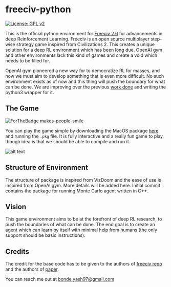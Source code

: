# freeciv-python

[![License: GPL v2](https://img.shields.io/badge/License-GPL%20v2-blue.svg)](https://www.gnu.org/licenses/old-licenses/gpl-2.0.en.html)

This is the official python environment for [Freeciv 2.6](http://freeciv.org) for advancements in deep Reinforcement Learning. 
Freeciv is an open source multiplayer step-wise strategy game inspired from Civilizations 2. This creates a unique solution for a deep RL environment which has been long due. OpenAI gym and other environments lack this kind of games and create a void which needs to be filled for.

OpenAI gym pioneered a new way for to democratize RL for masses, and now we must aim to develop something that is even more difficult. No such environment exists as of now and this thing will push the boundary for what can be done. We are improving over the previous [work done](http://groups.csail.mit.edu/rbg/code/civ/) and writing the python3 wrapper for it. 

## The Game
[![ForTheBadge makes-people-smile](http://ForTheBadge.com/images/badges/makes-people-smile.svg)](http://ForTheBadge.com)

You can play the game simple by downloading the MacOS package [here](https://www.dropbox.com/sh/buypyjprsbvq0hd/AABuisFfBn-WDJgAEcXIZGrSa?dl=0) and running the `.pkg` file. It is fully interactive and a really fun game to play, though idea is that we should be able to compile and run it.

![alt text](https://vignette.wikia.nocookie.net/freeciv/images/1/1c/Freeciv-growing-cities-steal-food.jpg/revision/latest?cb=20150409102837)

## Structure of Environment
The structure of package is inspired from VizDoom and the ease of use is inspired from OpenAI gym. More details will be added here. Initial commit contains the package for running Monte Carlo agent written in C++.

## Vision
This game environment aims to be at the forefront of deep RL research, to push the boundaries of what can be done. The end goal is to create an agent which can learn by itself with minimal help from humans (the only support should be basic instructions). 

## Credits
The credit for the base code has to be given to the authors of [freeciv repo](https://github.com/freeciv/freeciv) and the authors of [paper](http://groups.csail.mit.edu/rbg/code/civ/).

You can reach me out at bonde.yash97@gmail.com

